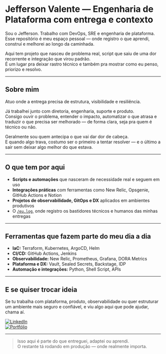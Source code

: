 # Jefferson Valente — Engenharia de Plataforma com entrega e contexto

Sou o Jefferson. Trabalho com DevOps, SRE e engenharia de plataforma.  
Esse repositório é meu espaço pessoal — onde registro o que aprendi, construí e melhorei ao longo da caminhada.

Aqui tem projeto que nasceu de problema real, script que saiu de uma dor recorrente e integração que virou padrão.  
É um lugar pra deixar rastro técnico e também pra mostrar como eu penso, priorizo e resolvo.

---

## Sobre mim

Atuo onde a entrega precisa de estrutura, visibilidade e resiliência.

Já trabalhei junto com diretoria, engenharia, suporte e produto.  
Consigo ouvir o problema, entender o impacto, automatizar o que atrasa e traduzir o que precisa ser melhorado — de forma clara, seja pra quem é técnico ou não.

Geralmente sou quem antecipa o que vai dar dor de cabeça.  
E quando algo trava, costumo ser o primeiro a tentar resolver — e o último a sair sem deixar algo melhor do que estava.

---

## O que tem por aqui

- **Scripts e automações** que nasceram de necessidade real e seguem em uso
- **Integrações práticas** com ferramentas como New Relic, Opsgenie, GitHub Actions e Notion
- **Projetos de observabilidade, GitOps e DX** aplicados em ambientes produtivos
- O [`/eu.log`](https://github.com/jeffersonvalente/eu.log), onde registro os bastidores técnicos e humanos das minhas entregas

---

## Ferramentas que fazem parte do meu dia a dia

- **IaC:** Terraform, Kubernetes, ArgoCD, Helm
- **CI/CD:** GitHub Actions, Jenkins
- **Observabilidade:** New Relic, Prometheus, Grafana, DORA Metrics
- **Plataforma e DX:** Vault, Sealed Secrets, Backstage, IDP
- **Automação e integrações:** Python, Shell Script, APIs

---

## E se quiser trocar ideia

Se tu trabalha com plataforma, produto, observabilidade ou quer estruturar um ambiente mais seguro e confiável, e viu algo aqui que pode ajudar, chama aí.

[![LinkedIn](https://img.shields.io/badge/LinkedIn-Jefferson%20Valente-blue?logo=linkedin&style=for-the-badge)](https://www.linkedin.com/in/jefferson-hoy-valente/)  
[![Portfólio](https://img.shields.io/badge/Portfólio-jeffersonvalente.com.br-blueviolet?style=for-the-badge)](https://jeffersonvalente.com.br)

---

> Isso aqui é parte do que entreguei, adaptei ou aprendi.  
> O restante tá rodando em produção — onde realmente importa.

